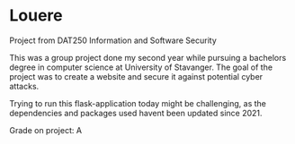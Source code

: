 # Louere
Project from DAT250 Information and Software Security 

This was a group project done my second year while pursuing a bachelors degree in computer science at University of Stavanger. 
The goal of the project was to create a website and secure it against potential cyber attacks. 

Trying to run this flask-application today might be challenging, as the dependencies and packages used havent been updated since 2021.

Grade on project: A
